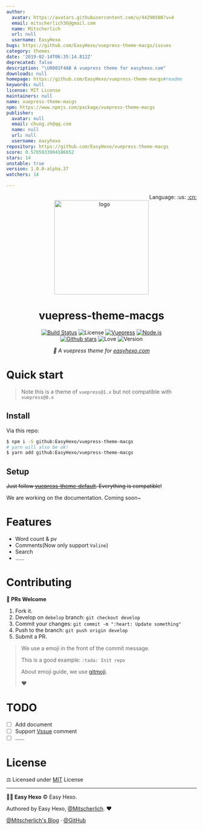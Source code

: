 ```yaml
---
author:
  avatar: https://avatars.githubusercontent.com/u/44290508?v=4
  email: mitscherlich36@gmail.com
  name: Mitscherlich
  url: null
  username: EasyHexo
bugs: https://github.com/EasyHexo/vuepress-theme-macgs/issues
category: themes
date: '2019-02-14T06:35:14.812Z'
deprecated: false
description: "\U0001F4AB A vuepress theme for easyhexo.com"
downloads: null
homepage: https://github.com/EasyHexo/vuepress-theme-macgs#readme
keywords: null
license: MIT License
maintainers: null
name: vuepress-theme-macgs
npm: https://www.npmjs.com/package/vuepress-theme-macgs
publisher:
  avatar: null
  email: chung.zh@qq.com
  name: null
  url: null
  username: easyhexo
repository: https://github.com/EasyHexo/vuepress-theme-macgs
score: 0.5705933904186652
stars: 14
unstable: true
version: 1.0.0-alpha.37
watchers: 14

---
```


<div align="right">Language: :us:
<a title="Chinese" href="./README.zh.md">:cn:</a>
</div>

<div align="center">
  <img src="https://raw.githubusercontent.com/EasyHexo/vuepress-theme-macgs/master/art/logo.png" alt="logo" width="250px" height="250px">

  <h1>vuepress-theme-macgs</h1>

  [![Build Status][ci-img]][ci-url]
  ![License][mit-img]
  [![Vuepress][vuepress-img]][vuepress-url]
  [![Node.js][node.js-img]][node.js-url]
  <br>
  [![Github stars][star-img]][gh-url]
  ![Love][love-img]
  ![Version][version-img]

  <em>💫 A vuepress theme for <a href="https://easyhexo.com" target="_blank">easyhexo.com</a></em>
</div>

# Quick start

> Note this is a theme of `vuepress@1.x` but not compatible with `vuepress@0.x`

## Install

Via this repo:

```bash
$ npm i -S github:EasyHexo/vuepress-theme-macgs
# yarn will also be ok!
$ yarn add github:EasyHexo/vuepress-theme-macgs
```

## Setup

~~Just follow [vuepress-theme-default](https://vuepress.vuejs.org/zh/theme/default-theme-config.html). Everything is compatible!~~

 We are working on the documentation. Coming soon~

# Features

- Word count & pv
- Comments(Now only support `Valine`)
- Search
- ......

# Contributing

**🤝 PRs Welcome**

1. Fork it.
2. Develop on `debelop` branch: `git checkout develop`
3. Commit your changes: `git commit -m ":heart: Update something"`
4. Push to the branch: `git push origin develop`
5. Submit a PR.

> We use a emoji in the front of the commit message.
>
> This is a good example: `:tada: Init repo`
>
> About emoji guide, we use [gitmoji](https://gitmoji.carloscuesta.me/).
>
> :heart:

# TODO

- [ ] Add document
- [ ] Support [Vssue](https://vssue.js.org) comment
- [ ] ......

# License

⚖ Licensed under [MIT](LICENSE) License

------

**👨‍💻 Easy Hexo** © Easy Hexo. 

Authored by Easy Hexo, [@Mitscherlich](https://github.com/mitscherlich/). :heart:

[@Mitscherlich's Blog](https://mitscherlich.me/) · [@GitHub](https://github.com/EasyHexo)

[ci-img]: https://img.shields.io/travis/EasyHexo/vuepress-theme-macgs.svg?style=flat-square
[ci-url]: https://travis-ci.org/EasyHexo/vuepress-theme-macgs
[mit-img]: https://img.shields.io/github/license/EasyHexo/vuepress-theme-macgs.svg?style=flat-square
[star-img]: https://img.shields.io/github/stars/EasyHexo/vuepress-theme-macgs.svg?style=flat-square&label=⭐%20Stars
[gh-url]: https://github.com/EasyHexo/vuepress-theme-macgs
[love-img]: https://img.shields.io/badge/Made%20with-love-ff69b4.svg?style=flat-square
[version-img]: https://img.shields.io/badge/Version-1.0.0--alpha.37-2D9CDB.svg?style=flat-square
[vuepress-img]: https://img.shields.io/badge/vuepress-1.x-3eaf7c.svg?style=flat-square
[vuepress-url]: https://vuepress.vuejs.org/
[node.js-img]: https://img.shields.io/badge/node.js-10.0%2B-43853d.svg?style=flat-square
[node.js-url]: https://nodejs.org/
